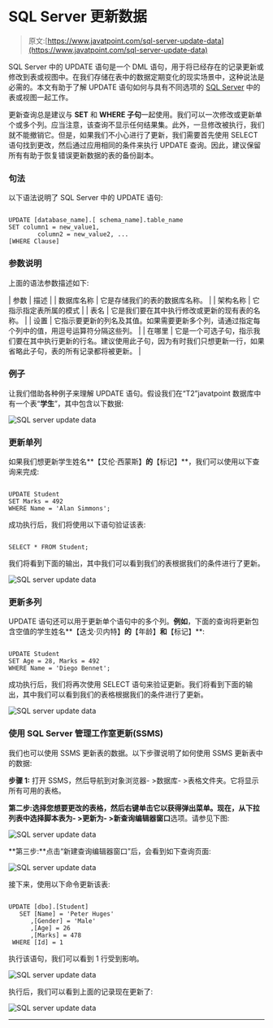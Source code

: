 # SQL Server 更新数据

> 原文:[https://www.javatpoint.com/sql-server-update-data](https://www.javatpoint.com/sql-server-update-data)

SQL Server 中的 UPDATE 语句是一个 DML 语句，用于将已经存在的记录更新或修改到表或视图中。在我们存储在表中的数据定期变化的现实场景中，这种说法是必需的。本文有助于了解 UPDATE 语句如何与具有不同选项的 [SQL Server](https://www.javatpoint.com/sql-server-tutorial) 中的表或视图一起工作。

更新查询总是建议与 **SET** 和 **WHERE 子句**一起使用。我们可以一次修改或更新单个或多个列。应当注意，该查询不显示任何结果集。此外，一旦修改被执行，我们就不能撤销它。但是，如果我们不小心进行了更新，我们需要首先使用 SELECT 语句找到更改，然后通过应用相同的条件来执行 UPDATE 查询。因此，建议保留所有有助于恢复错误更新数据的表的备份副本。

### 句法

以下语法说明了 SQL Server 中的 UPDATE 语句:

```

UPDATE [database_name].[ schema_name].table_name     
SET column1 = new_value1,   
        column2 = new_value2, ...    
[WHERE Clause]  

```

### 参数说明

上面的语法参数描述如下:

| 参数 | 描述 |
| 数据库名称 | 它是存储我们的表的数据库名称。 |
| 架构名称 | 它指示指定表所属的模式 |
| 表名 | 它是我们要在其中执行修改或更新的现有表的名称。 |
| 设置 | 它指示要更新的列名及其值。如果需要更新多个列，请通过指定每个列中的值，用逗号运算符分隔这些列。 |
| 在哪里 | 它是一个可选子句，指示我们要在其中执行更新的行名。建议使用此子句，因为有时我们只想更新一行，如果省略此子句，表的所有记录都将被更新。 |

### 例子

让我们借助各种例子来理解 UPDATE 语句。假设我们在“T2”javatpoint 数据库中有一个表“**学生**”，其中包含以下数据:

![SQL server update data](../Images/80cf08fdcb947ab74d484efe54cccfe0.png)

### 更新单列

如果我们想更新学生姓名**【艾伦·西蒙斯】**的**【标记】**，我们可以使用以下查询来完成:

```

UPDATE Student    
SET Marks = 492    
WHERE Name = 'Alan Simmons';

```

成功执行后，我们将使用以下语句验证该表:

```

SELECT * FROM Student;

```

我们将看到下面的输出，其中我们可以看到我们的表根据我们的条件进行了更新。

![SQL server update data](../Images/166cac26804581d596c13bfe1db669b3.png)

### 更新多列

UPDATE 语句还可以用于更新单个语句中的多个列。**例如**，下面的查询将更新包含空值的学生姓名**【迭戈·贝内特】**的**【年龄】**和**【标记】**:

```

UPDATE Student    
SET Age = 28, Marks = 492    
WHERE Name = 'Diego Bennet'; 

```

成功执行后，我们将再次使用 SELECT 语句来验证更新。我们将看到下面的输出，其中我们可以看到我们的表格根据我们的条件进行了更新。

![SQL server update data](../Images/ab15bf99dfa0879545b619ed007acde4.png)

### 使用 SQL Server 管理工作室更新(SSMS)

我们也可以使用 SSMS 更新表的数据。以下步骤说明了如何使用 SSMS 更新表中的数据:

**步骤 1:** 打开 SSMS，然后导航到对象浏览器- >数据库- >表格文件夹。它将显示所有可用的表格。

**第二步:**选择您想要更改的表格，然后右键单击它以获得弹出菜单。现在，从下拉列表中选择**脚本表为- >更新为- >新查询编辑器窗口**选项。请参见下图:

![SQL server update data](../Images/d68663822ddf0ea3a0b87e267ae601d4.png)

**第三步:**点击“新建查询编辑器窗口”后，会看到如下查询页面:

![SQL server update data](../Images/82b9cd062caff602faf62634123aed18.png)

接下来，使用以下命令更新该表:

```

UPDATE [dbo].[Student]
   SET [Name] = 'Peter Huges'
      ,[Gender] = 'Male'
      ,[Age] = 26
      ,[Marks] = 478
 WHERE [Id] = 1

```

执行该语句，我们可以看到 1 行受到影响。

![SQL server update data](../Images/7f2aeee885c5e92702721a3a7f627854.png)

执行后，我们可以看到上面的记录现在更新了:

![SQL server update data](../Images/e441064c587b19ff6aa778ae49eba61e.png)

* * *